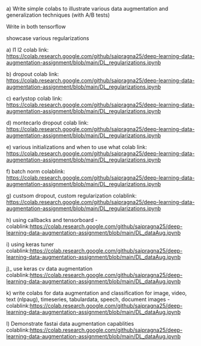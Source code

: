 a) Write simple colabs to illustrate various data augmentation and generalization techniques (with A/B tests)

 

Write in both tensorflow

showcase various regularizations

a) l1 l2 
colab link: https://colab.research.google.com/github/saipragna25/deep-learning-data-augmentation-assignment/blob/main/DL_regularizations.ipynb

b) dropout 
colab link: https://colab.research.google.com/github/saipragna25/deep-learning-data-augmentation-assignment/blob/main/DL_regularizations.ipynb


c) earlystop
colab link: https://colab.research.google.com/github/saipragna25/deep-learning-data-augmentation-assignment/blob/main/DL_regularizations.ipynb


d) montecarlo dropout
colab link: https://colab.research.google.com/github/saipragna25/deep-learning-data-augmentation-assignment/blob/main/DL_regularizations.ipynb


e) various initializations and when to use what
colab link: https://colab.research.google.com/github/saipragna25/deep-learning-data-augmentation-assignment/blob/main/DL_regularizations.ipynb


f) batch norm
colablink: https://colab.research.google.com/github/saipragna25/deep-learning-data-augmentation-assignment/blob/main/DL_regularizations.ipynb


g) custsom dropout, custom regularization
colablink: https://colab.research.google.com/github/saipragna25/deep-learning-data-augmentation-assignment/blob/main/DL_regularizations.ipynb

h) using callbacks and tensorboard -
colablink:https://colab.research.google.com/github/saipragna25/deep-learning-data-augmentation-assignment/blob/main/DL_dataAug.ipynb


i) using keras tuner
colablink:https://colab.research.google.com/github/saipragna25/deep-learning-data-augmentation-assignment/blob/main/DL_dataAug.ipynb


j)_ use keras cv data augmentation 
colablink:https://colab.research.google.com/github/saipragna25/deep-learning-data-augmentation-assignment/blob/main/DL_dataAug.ipynb


k) write colabs for data augmentation and classification  for image, video, text (nlpaug), timeseries, tabulardata, speech, document images - 
colablink:https://colab.research.google.com/github/saipragna25/deep-learning-data-augmentation-assignment/blob/main/DL_dataAug.ipynb


l) Demonstrate fastai data augmentation capablities 
colablink:https://colab.research.google.com/github/saipragna25/deep-learning-data-augmentation-assignment/blob/main/DL_dataAug.ipynb



 

